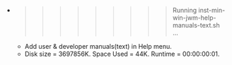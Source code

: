 * >>>>>>>>> Running inst-min-win-jwm-help-manuals-text.sh ...
  * Add user & developer manuals(text) in Help menu.
  * Disk size = 3697856K. Space Used = 44K. Runtime = 00:00:00:01.
